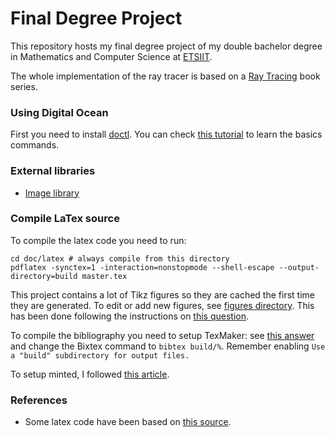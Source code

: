 # Final Degree Project

This repository hosts my final degree project of my double bachelor degree in Mathematics and Computer Science at [ETSIIT](https://etsiit.ugr.es/).

The whole implementation of the ray tracer is based on a [Ray Tracing](https://raytracing.github.io/) book series.

### Using Digital Ocean

First you need to install [doctl](). You can check [this tutorial](https://www.digitalocean.com/community/tutorials/how-to-use-doctl-the-official-digitalocean-command-line-client) to learn the basics commands.

### External libraries

- [Image library](https://github.com/nothings/stb)

### Compile LaTex source

To compile the latex code you need to run:

~~~shell
cd doc/latex # always compile from this directory
pdflatex -synctex=1 -interaction=nonstopmode --shell-escape --output-directory=build master.tex
~~~

This project contains a lot of Tikz figures so they are cached the first time they are generated. To edit or add new figures, see [figures directory](doc/latex/figures). This has been done following the instructions on [this question](https://tex.stackexchange.com/questions/482557/how-to-externalize-tikz-pictures).

To compile the bibliography you need to setup TexMaker: see [this answer](https://tex.stackexchange.com/a/193610/161499) and change the Bixtex command to
`bibtex build/%`. Remember enabling `Use a "build" subdirectory for output files.`

To setup minted, I followed [this article](https://blog.wotw.pro/syntax-highlighting-in-latex-with-minted/).

### References

- Some latex code have been based on [this source](https://github.com/VictorMorenoJimenez/tfg2020/tree/master/doc/latex).